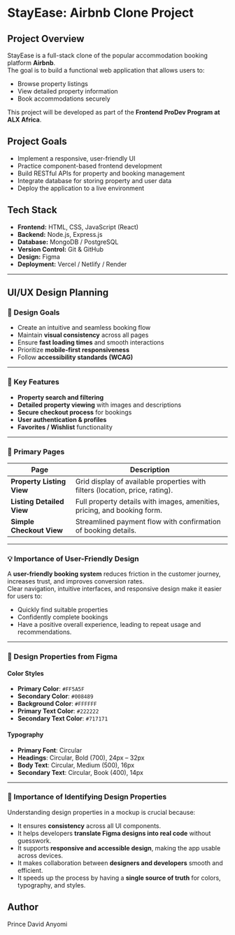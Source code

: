 # StayEase: Airbnb Clone Project

## Project Overview

StayEase is a full-stack clone of the popular accommodation booking platform **Airbnb**.  
The goal is to build a functional web application that allows users to:

- Browse property listings
- View detailed property information
- Book accommodations securely

This project will be developed as part of the **Frontend ProDev Program at ALX Africa**.

## Project Goals

- Implement a responsive, user-friendly UI
- Practice component-based frontend development
- Build RESTful APIs for property and booking management
- Integrate database for storing property and user data
- Deploy the application to a live environment

## Tech Stack

- **Frontend:** HTML, CSS, JavaScript (React)
- **Backend:** Node.js, Express.js
- **Database:** MongoDB / PostgreSQL
- **Version Control:** Git & GitHub
- **Design:** Figma
- **Deployment:** Vercel / Netlify / Render

---

## UI/UX Design Planning

### 🎯 Design Goals

- Create an intuitive and seamless booking flow
- Maintain **visual consistency** across all pages
- Ensure **fast loading times** and smooth interactions
- Prioritize **mobile-first responsiveness**
- Follow **accessibility standards (WCAG)**

---

### 🌟 Key Features

- **Property search and filtering**
- **Detailed property viewing** with images and descriptions
- **Secure checkout process** for bookings
- **User authentication & profiles**
- **Favorites / Wishlist** functionality

---

### 📑 Primary Pages

| Page                      | Description                                                                  |
| ------------------------- | ---------------------------------------------------------------------------- |
| **Property Listing View** | Grid display of available properties with filters (location, price, rating). |
| **Listing Detailed View** | Full property details with images, amenities, pricing, and booking form.     |
| **Simple Checkout View**  | Streamlined payment flow with confirmation of booking details.               |

---

### 💡 Importance of User-Friendly Design

A **user-friendly booking system** reduces friction in the customer journey, increases trust, and improves conversion rates.  
Clear navigation, intuitive interfaces, and responsive design make it easier for users to:

- Quickly find suitable properties
- Confidently complete bookings
- Have a positive overall experience, leading to repeat usage and recommendations.

---

### 🎨 Design Properties from Figma

#### Color Styles

- **Primary Color**: `#FF5A5F`
- **Secondary Color**: `#008489`
- **Background Color**: `#FFFFFF`
- **Primary Text Color**: `#222222`
- **Secondary Text Color**: `#717171`

#### Typography

- **Primary Font**: Circular
- **Headings**: Circular, Bold (700), 24px – 32px
- **Body Text**: Circular, Medium (500), 16px
- **Secondary Text**: Circular, Book (400), 14px

---

### 🔑 Importance of Identifying Design Properties

Understanding design properties in a mockup is crucial because:

- It ensures **consistency** across all UI components.
- It helps developers **translate Figma designs into real code** without guesswork.
- It supports **responsive and accessible design**, making the app usable across devices.
- It makes collaboration between **designers and developers** smooth and efficient.
- It speeds up the process by having a **single source of truth** for colors, typography, and styles.

## Author

Prince David Anyomi
